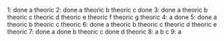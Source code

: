1: done
    a theoric
2: done
    a theoric
    b theoric
    c done
3: done
    a theoric
    b theoric
    c theoric
    d theoric
    e theoric
    f theoric
    g theoric
4:
    a done
5: done
    a theoric
    b theoric
    c theoric
6: done
    a theoric
    b theoric
    c theoric
    d theoric
    e theoric
7: done
    a done
    b theoric
    c done
    d theoric
8: 
    a
    b
    c
9:
    a
